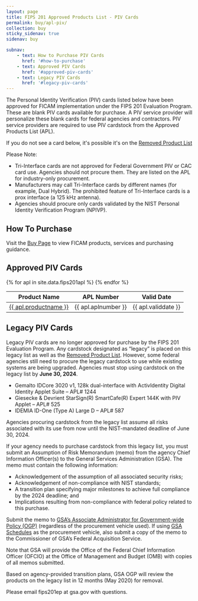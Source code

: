```yaml
---
layout: page
title: FIPS 201 Approved Products List - PIV Cards
permalink: buy/apl-piv/
collection: buy
sticky_sidenav: true
sidenav: buy

subnav:
    - text: How to Purchase PIV Cards
      href: '#how-to-purchase'
    - text: Approved PIV Cards
      href: '#approved-piv-cards'
    - text: Legacy PIV Cards
      href: '#legacy-piv-cards'
---
```


The Personal Identity Verification (PIV) cards listed below have been approved for FICAM implementation under the FIPS 201 Evaluation Program. These are blank PIV cards available for purchase. A PIV service provider will personalize these blank cards for federal agencies and contractors. PIV service providers are required to use PIV cardstock from the Approved Products List (APL). 

If you do not see a card below, it's possible it's on the [Removed Product List](../rpl/)

Please Note:

- Tri-Interface cards are not approved for Federal Government PIV or CAC card use. Agencies should not procure them. They are listed on the APL for industry-only procurement.
- Manufacturers may call Tri-Interface cards by different names (for example, Dual Hybrid). The prohibited feature of Tri-Interface cards is a prox interface (a 125 kHz antenna).
- Agencies should procure only cards validated by the NIST Personal Identity Verification Program (NPIVP).

## How To Purchase

Visit the [Buy Page](../) to view FICAM products, services and purchasing guidance.

## Approved PIV Cards

<div class="usa-width-three-fourths">
  <table class="usa-table-borderless">
    <thead class="usa-sr-only">
      <tr>
        <th id="apl-table-heading-name" scope="col">Product Name</th>
        <th id="apl-table-heading-number" scope="col">APL Number</th>
        <th id="apl-table-heading-date" scope="col">Valid Date</th>
      </tr>
    </thead>
    <tbody>
        {% for apl in site.data.fips201apl %}
            <tr class="apl-table-row" data-category="{{ apl.category }}">
              <td headers="apl-table-heading-{{ category | slugify }} apl-table-heading-name"><a href="{{ apl.url | prepend: site.baseurl }}" target="_blank">{{ apl.productname }}</a></td>
              <td headers="apl-table-heading-{{ category | slugify }} apl-table-heading-description">{{ apl.aplnumber }}</td>
              <td headers="apl-table-heading-{{ category | slugify }} apl-table-heading-date">{{ apl.validdate }}</td>
            </tr>
        {% endfor %} <!--apl-->
    </tbody>
  </table>
</div>

## Legacy PIV Cards

Legacy PIV cards are no longer approved for purchase by the FIPS 201 Evaluation Program. Any cardstock designated as “legacy” is placed on this legacy list as well as the [Removed Product List](../rpl). However, some federal agencies still need to procure the legacy cardstock to use while existing systems are being upgraded. Agencies must stop using cardstock on the legacy list by **June 30, 2024**.

- Gemalto IDCore 3020 v1, 128k dual-interface with ActivIdentity Digital Identity Applet Suite – APL# 1244
- Giesecke & Devrient StarSign(R) SmartCafe(R) Expert 144K with PIV Applet – APL# 525
- IDEMIA ID-One (Type A) Large D – APL# 587

Agencies procuring cardstock from the legacy list assume all risks associated with its use from now until the NIST-mandated deadline of June 30, 2024.

If your agency needs to purchase cardstock from this legacy list, you must submit an Assumption of Risk Memorandum (memo) from the agency Chief Information Officer(s) to the General Services Administration (GSA). The memo must contain the following information:

- Acknowledgement of the assumption of all associated security risks;
- Acknowledgement of non-compliance with NIST standards;
- A transition plan specifying major milestones to achieve full compliance by the 2024 deadline; and
- Implications resulting from non-compliance with federal policy related to this purchase.

Submit the memo to [GSA’s Associate Administrator for Government-wide Policy (OGP)](https://www.gsa.gov/about-us/organization/gsa-leadership-directory) (regardless of the procurement vehicle used). If using [GSA Schedules](https://www.gsa.gov/buying-selling/purchasing-programs/gsa-schedules) as the procurement vehicle, also submit a copy of the memo to the Commissioner of GSA’s Federal Acquisition Service.

Note that GSA will provide the Office of the Federal Chief Information Officer (OFCIO) at the Office of Management and Budget (OMB) with copies of all memos submitted.

Based on agency-provided transition plans, GSA OGP will review the products on the legacy list in 12 months (May 2020) for removal.

Please email fips201ep at gsa.gov with questions.
